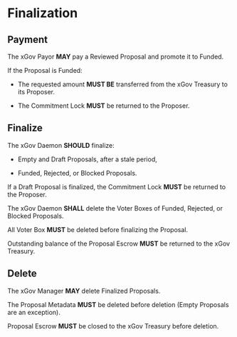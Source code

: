 # Finalization

## Payment

The xGov Payor **MAY** pay a Reviewed Proposal and promote it to Funded.

If the Proposal is Funded:

- The requested amount **MUST BE** transferred from the xGov Treasury to its Proposer.

- The Commitment Lock **MUST** be returned to the Proposer.

## Finalize

The xGov Daemon **SHOULD** finalize:

- Empty and Draft Proposals, after a stale period,

- Funded, Rejected, or Blocked Proposals.

If a Draft Proposal is finalized, the Commitment Lock **MUST** be returned to the
Proposer.

The xGov Daemon **SHALL** delete the Voter Boxes of Funded, Rejected, or Blocked
Proposals.

All Voter Box **MUST** be deleted before finalizing the Proposal.

Outstanding balance of the Proposal Escrow **MUST** be returned to the xGov Treasury.

## Delete

The xGov Manager **MAY** delete Finalized Proposals.

The Proposal Metadata **MUST** be deleted before deletion (Empty Proposals are an
exception).

Proposal Escrow **MUST** be closed to the xGov Treasury before deletion.
